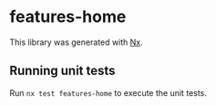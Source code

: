 # features-home

This library was generated with [Nx](https://nx.dev).

## Running unit tests

Run `nx test features-home` to execute the unit tests.
